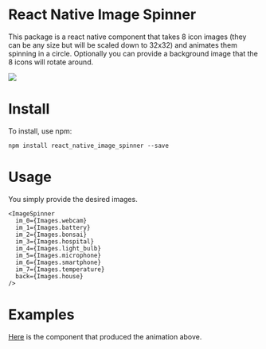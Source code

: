 # React Native Image Spinner

This package is a react native component that takes 8 icon images (they can be any size but will be scaled down to 32x32) and animates them spinning in a circle. Optionally you can provide a background image that the 8 icons will rotate around.

![](https://media.giphy.com/media/l2SqdYKF6sPGZ3vhK/giphy.gif)

# Install

To install, use npm:

```
npm install react_native_image_spinner --save
```

# Usage

You simply provide the desired images.

```
<ImageSpinner
  im_0={Images.webcam}
  im_1={Images.battery}
  im_2={Images.bonsai}
  im_3={Images.hospital}
  im_4={Images.light_bulb}
  im_5={Images.microphone}
  im_6={Images.smartphone}
  im_7={Images.temperature}
  back={Images.house}
/>
```

# Examples

[Here](https://github.com/Introvertuous/smart_home/blob/master/mobile/App/Containers/PresentationScreen.js) is the component that produced the animation above.

